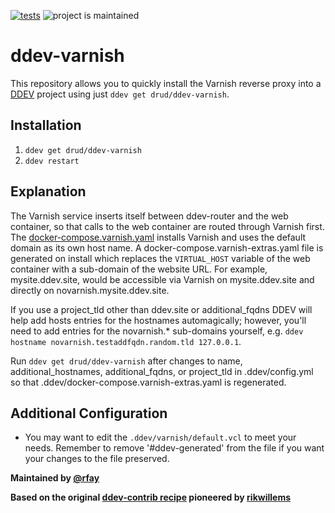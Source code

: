 [![tests](https://github.com/drud/ddev-varnish/actions/workflows/tests.yml/badge.svg)](https://github.com/drud/ddev-varnish/actions/workflows/tests.yml) ![project is maintained](https://img.shields.io/maintenance/yes/2022.svg)

# ddev-varnish

This repository allows you to quickly install the Varnish reverse proxy into a [DDEV](https://ddev.readthedocs.io) project using just `ddev get drud/ddev-varnish`.

## Installation

1. `ddev get drud/ddev-varnish`
2. `ddev restart`

## Explanation

The Varnish service inserts itself between ddev-router and the web container, so that calls
to the web container are routed through Varnish first. The [docker-compose.varnish.yaml](https://github.com/drud/ddev-contrib/blob/master/docker-compose-services/varnish/docker-compose.varnish.yml)
installs Varnish and uses the default domain as its own host name. A docker-compose.varnish-extras.yaml file is generated on install which replaces the ```VIRTUAL_HOST``` variable of the web container with a sub-domain of the website URL. For example, mysite.ddev.site, would be accessible via Varnish on mysite.ddev.site and directly on novarnish.mysite.ddev.site.

If you use a project_tld other than ddev.site or additional_fqdns DDEV will help add hosts entries for the hostnames automagically; however, you'll need to add entries for the novarnish.* sub-domains yourself, e.g. `ddev hostname novarnish.testaddfqdn.random.tld 127.0.0.1`.

Run `ddev get drud/ddev-varnish` after changes to name, additional_hostnames, additional_fqdns, or project_tld in .ddev/config.yml so that .ddev/docker-compose.varnish-extras.yaml is regenerated.

## Additional Configuration

* You may want to edit the `.ddev/varnish/default.vcl` to meet your needs. Remember to remove '#ddev-generated' from the file if you want your changes to the file preserved.

**Maintained by [@rfay](https://github.com/rfay)**

**Based on the original [ddev-contrib recipe](https://github.com/drud/ddev-contrib/tree/master/docker-compose-services/varnish) pioneered by [rikwillems](https://github.com/rikwillems)**
